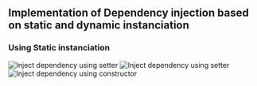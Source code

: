 ## Implementation of Dependency injection based on static and dynamic instanciation

### Using Static instanciation

![Inject dependency using setter ](/screenshots/stat_setter.jpg)
![Inject dependency using setter ](/screenshots/stat_setter_res.jpg)
![Inject dependency using constructor ](/screenshots/stat_const.jpg)
